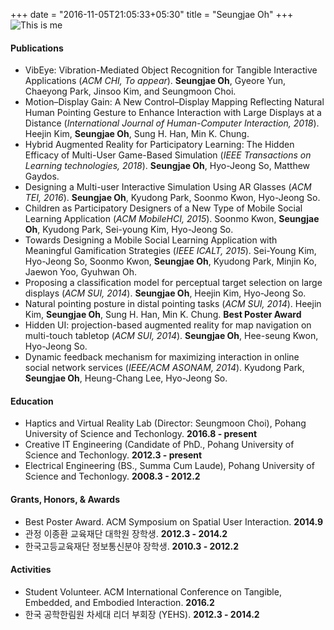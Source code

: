 +++ 
date = "2016-11-05T21:05:33+05:30" 
title = "Seungjae Oh" 
+++
![This is me][1]
#### Publications
* VibEye: Vibration-Mediated Object Recognition for Tangible Interactive Applications (*ACM CHI, To appear*). **Seungjae Oh**, Gyeore Yun, Chaeyong Park, Jinsoo Kim, and Seungmoon Choi.
* Motion–Display Gain: A New Control–Display Mapping Reflecting Natural Human Pointing Gesture to Enhance Interaction with Large Displays at a Distance (*International Journal of Human-Computer Interaction, 2018*). Heejin Kim, **Seungjae Oh**, Sung H. Han, Min K. Chung.
* Hybrid Augmented Reality for Participatory Learning: The Hidden Efficacy of Multi-User Game-Based Simulation (*IEEE Transactions on Learning technologies, 2018*). **Seungjae Oh**, Hyo-Jeong So, Matthew Gaydos.
* Designing a Multi-user Interactive Simulation Using AR Glasses (*ACM TEI, 2016*). **Seungjae Oh**, Kyudong Park, Soonmo Kwon, Hyo-Jeong So.
* Children as Participatory Designers of a New Type of Mobile Social Learning Application (*ACM MobileHCI, 2015*). Soonmo Kwon, **Seungjae Oh**, Kyudong Park, Sei-young Kim, Hyo-Jeong So.
* Towards Designing a Mobile Social Learning Application with Meaningful Gamification Strategies (*IEEE ICALT, 2015*). Sei-Young Kim, Hyo-Jeong So, Soonmo Kwon, **Seungjae Oh**, Kyudong Park, Minjin Ko, Jaewon Yoo, Gyuhwan Oh.
* Proposing a classification model for perceptual target selection on large displays (*ACM SUI, 2014*). **Seungjae Oh**, Heejin Kim, Hyo-Jeong So.
* Natural pointing posture in distal pointing tasks (*ACM SUI, 2014*). Heejin Kim, **Seungjae Oh**, Sung H. Han, Min K. Chung. **Best Poster Award**
* Hidden UI: projection-based augmented reality for map navigation on multi-touch tabletop (*ACM SUI, 2014*). **Seungjae Oh**, Hee-seung Kwon, Hyo-Jeong So.
* Dynamic feedback mechanism for maximizing interaction in online social network services (*IEEE/ACM ASONAM, 2014*). Kyudong Park, **Seungjae Oh**, Heung-Chang Lee, Hyo-Jeong So.

#### Education

* Haptics and Virtual Reality Lab (Director: Seungmoon Choi), Pohang University of Science and Techonlogy. **2016.8 - present**
* Creative IT Engineering (Candidate of PhD., Pohang University of Science and Techonlogy. **2012.3 - present**
* Electrical Engineering (BS., Summa Cum Laude), Pohang University of Science and Techonlogy. **2008.3 - 2012.2**

#### Grants, Honors, & Awards
* Best Poster Award. ACM Symposium on Spatial User Interaction. **2014.9**
* 관정 이종환 교육재단 대학원 장학생. **2012.3 - 2014.2**
* 한국고등교육재단 정보통신분야 장학생. **2010.3 - 2012.2**

#### Activities
* Student Volunteer. ACM International Conference on Tangible, Embedded, and Embodied Interaction. **2016.2**
* 한국 공학한림원 차세대 리더 부회장 (YEHS). **2012.3 - 2014.2**


[1]: /img/seungjae.jpg
